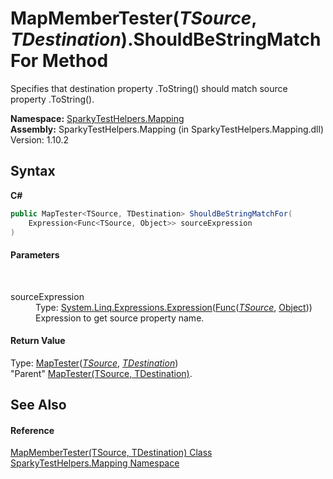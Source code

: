 # MapMemberTester(*TSource*, *TDestination*).ShouldBeStringMatchFor Method 
 

Specifies that destination property .ToString() should match source property .ToString().

**Namespace:**&nbsp;<a href="N_SparkyTestHelpers_Mapping.md">SparkyTestHelpers.Mapping</a><br />**Assembly:**&nbsp;SparkyTestHelpers.Mapping (in SparkyTestHelpers.Mapping.dll) Version: 1.10.2

## Syntax

**C#**<br />
``` C#
public MapTester<TSource, TDestination> ShouldBeStringMatchFor(
	Expression<Func<TSource, Object>> sourceExpression
)
```


#### Parameters
&nbsp;<dl><dt>sourceExpression</dt><dd>Type: <a href="http://msdn2.microsoft.com/en-us/library/bb335710" target="_blank">System.Linq.Expressions.Expression</a>(<a href="http://msdn2.microsoft.com/en-us/library/bb549151" target="_blank">Func</a>(<a href="T_SparkyTestHelpers_Mapping_MapMemberTester_2.md">*TSource*</a>, <a href="http://msdn2.microsoft.com/en-us/library/e5kfa45b" target="_blank">Object</a>))<br />Expression to get source property name.</dd></dl>

#### Return Value
Type: <a href="T_SparkyTestHelpers_Mapping_MapTester_2.md">MapTester</a>(<a href="T_SparkyTestHelpers_Mapping_MapMemberTester_2.md">*TSource*</a>, <a href="T_SparkyTestHelpers_Mapping_MapMemberTester_2.md">*TDestination*</a>)<br />"Parent" <a href="T_SparkyTestHelpers_Mapping_MapTester_2.md">MapTester(TSource, TDestination)</a>.

## See Also


#### Reference
<a href="T_SparkyTestHelpers_Mapping_MapMemberTester_2.md">MapMemberTester(TSource, TDestination) Class</a><br /><a href="N_SparkyTestHelpers_Mapping.md">SparkyTestHelpers.Mapping Namespace</a><br />